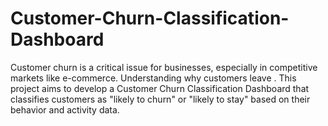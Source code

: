 # Customer-Churn-Classification-Dashboard
Customer churn is a critical issue for businesses, especially in competitive markets like e-commerce. Understanding why customers leave . This project aims to develop a Customer Churn Classification Dashboard that classifies customers as "likely to churn" or "likely to stay" based on their behavior and activity data.
